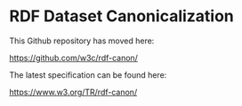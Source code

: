 # RDF Dataset Canonicalization

This Github repository has moved here: 

https://github.com/w3c/rdf-canon/

The latest specification can be found here:

https://www.w3.org/TR/rdf-canon/
